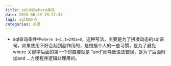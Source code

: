 ```yaml
---
title: sql中的where条件
date: 2018-06-25 19:17:33
tags: sql知识点
categories: 点滴
---
```


- sql查询条件中`where 1=1,1=2和1=0`，这种写法，主要是为了拼凑动态的sql语句，如果使用不好会起到副作用的，是根据个人的一些习惯，是为了避免where 关键字后面的第一个词直接就是 “and”而导致语法错误，是为了后面附加and ...方便程序逻辑处理用的。 
